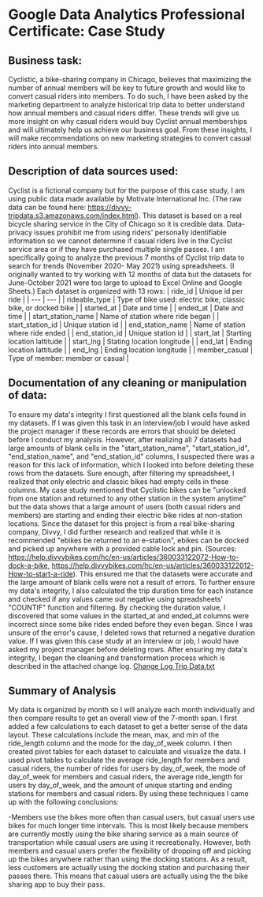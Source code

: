 # Google Data Analytics Professional Certificate: Case Study

## Business task:
Cyclistic, a bike-sharing company in Chicago, believes that maximizing the number of annual members will be key to future growth and would like to convert casual riders into members. To do such, I have been asked by the marketing department to analyze historical trip data to better understand how annual members and casual riders differ. These trends will give us more insight on why casual riders would buy Cyclist annual memberships and will ultimately help us achieve our business goal. From these insights, I will make recommendations on new marketing strategies to convert casual riders into annual members.

## Description of data sources used:
Cyclist is a fictional company but for the purpose of this case study, I am using public data made available by Motivate International Inc. (The raw data can be found here: https://divvy-tripdata.s3.amazonaws.com/index.html). This dataset is based on a real bicycle sharing service in the City of Chicago so it is credible data. Data-privacy issues prohibit me from using riders' personally identifiable information so we cannot determine if casual riders live in the Cyclist service area or if they have purchased multiple single passes.
I am specifically going to analyze the previous 7 months of Cyclist trip data to search for trends (November 2020- May 2021) using spreadsheets. (I originally wanted to try working with 12 months of data but the datasets for June-October 2021 were too large to upload to Excel Online and Google Sheets.) Each dataset is organized with 13 rows:
| ride_id | Unique id per ride |
| --- | --- |
| rideable_type | Type of bike used: electric bike, classic bike, or docked bike |
| started_at | Date and time |
| ended_at | Date and time |
| start_station_name | Name of station where ride began |
| start_station_id | Unique station id |
| end_station_name | Name of station where ride ended |
| end_station_id | Unique station id |
| start_lat | Starting location lattitude |
| start_lng | Stating location longitude |
| end_lat | Ending location lattitude |
| end_lng | Ending location longitude |
| member_casual | Type of member: member or casual |

## Documentation of any cleaning or manipulation of data:
To ensure my data's integrity I first questioned all the blank cells found in my datasets. If I was given this task in an interview/job I would have asked the project manager if these records are errors that should be deleted before I conduct my analysis. However, after realizing all 7 datasets had large amounts of blank cells in the "start_station_name", "start_station_id", "end_station_name", and "end_station_id" columns, I suspected there was a reason for this lack of information, which I looked into before deleting these rows from the datasets. Sure enough, after filtering my spreadsheet, I realized that only electric and classic bikes had empty cells in these columns. My case study mentioned that Cyclistic bikes can be "unlocked from one station and returned to any other station in the system anytime" but the data shows that a large amount of users (both casual riders and members) are starting and ending their electric bike rides at non-station locations. Since the dataset for this project is from a real bike-sharing company, Divvy, I did further research and realized that while it is recommended "ebikes be returned to an e-station", ebikes can be docked and picked up anywhere with a provided cable lock and pin. (Sources: https://help.divvybikes.com/hc/en-us/articles/360033122072-How-to-dock-a-bike, https://help.divvybikes.com/hc/en-us/articles/360033122012-How-to-start-a-ride). This ensured me that the datasets were accurate and the large amount of blank cells were not a result of errors. To further ensure my data's integrity, I also calculated the trip duration time for each instance and checked if any values came out negative using spreadsheets' "COUNTIF" function and filtering. By checking the duration value, I discovered that some values in the started_at and ended_at columns were incorrect since some bike rides ended before they even began. Since I was unsure of the error's cause, I deleted rows that returned a negative duration value. If I was given this case study at an interview or job, I would have asked my project manager before deleting rows. After ensuring my data's integrity, I began the cleaning and transformation process which is described in the attached change log.
[Change Log Trip Data.txt](https://github.com/yerlineUCI/Case-Study/files/7681086/Change.Log.Trip.Data.txt)

## Summary of Analysis
My data is organized by month so I will analyze each month individually and then compare results to get an overall view of the 7-month span. I first added a few calculations to each dataset to get a better sense of the data layout. These calculations include the mean, max, and min of the ride_length column and the mode for the day_of_week column. I then created pivot tables for each dataset to calculate and visualize the data. I used pivot tables to calculate the average ride_length for members and casual riders, the number of rides for users by day_of_week, the mode of day_of_week for members and casual riders, the average ride_length for users by day_of_week, and the amount of unique starting and ending stations for members and casual riders. By using these techniques I came up with the following conclusions:

-Members use the bikes more often than casual users, but casual users use bikes for much longer time intervals. This is most likely because members are currently mostly using the bike sharing service as a main source of transportation while casual users are using it recreationally. However, both members and casual users prefer the flexibility of dropping off and picking up the bikes anywhere rather than using the docking stations. As a result, less customers are actually using the docking station and purchasing their passes there. This means that casual users are actually using the the bike sharing app to buy their pass.
